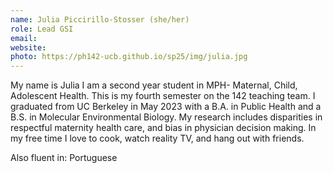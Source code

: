 ```yaml
---
name: Julia Piccirillo-Stosser (she/her)
role: Lead GSI
email: 
website: 
photo: https://ph142-ucb.github.io/sp25/img/julia.jpg
---
```


My name is Julia I am a second year student in MPH- Maternal, Child, Adolescent Health. This is my fourth semester on the 142 teaching team. I graduated from UC Berkeley in May 2023 with a B.A. in Public Health and a B.S. in Molecular Environmental Biology. My research includes disparities in respectful maternity health care, and bias in physician decision making. In my free time I love to cook, watch reality TV, and hang out with friends.

Also fluent in: Portuguese